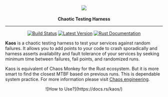 <h1 align="center">
    <img src="https://github.com/vertexclique/kaos/raw/master/img/chaos.png"/>
</h1>
<div align="center">
 <strong>
   Chaotic Testing Harness
 </strong>
<hr>

[![Build Status](https://github.com/vertexclique/cuneiform/workflows/CI/badge.svg)](https://github.com/vertexclique/kaos/actions)
[![Latest Version](https://img.shields.io/crates/v/kaos.svg)](https://crates.io/crates/kaos)
[![Rust Documentation](https://img.shields.io/badge/api-rustdoc-blue.svg)](https://docs.rs/kaos/)
</div>

**Kaos** is a chaotic testing harness to test your services against random failures. It allows you to add points to your code to crash sporadically and harness asserts availability and fault tolerance of your services by seeking minimum time between failures, fail points, and randomized runs.

Kaos is equivalent of Chaos Monkey for the Rust ecosystem. But it is more smart to find the closest MTBF based on previous runs. This is dependable system practice. For more information please visit [Chaos engineering](https://en.wikipedia.org/wiki/Chaos_engineering).

<div align="center">
  ![How to Use?](https://docs.rs/kaos/)
</div>
